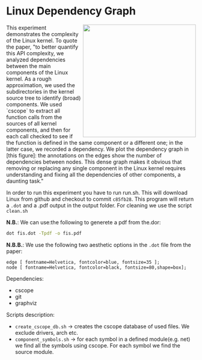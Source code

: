 # Linux Dependency Graph

<img align="right" src="../../plots/fig_01_linux-deps" width="300" />
This experiment demonstrates the complexity of the Linux kernel.  To quote the
paper, "to better quantify this API complexity, we analyzed dependencies between
the main components of the Linux kernel.  As a rough approximation, we used the
subdirectories in the kernel source tree to identify (broad) components.  We
used `cscope` to extract all function calls from the sources of all kernel
components, and then for each call checked to see if the function is defined in
the same component or a different one; in the latter case, we recorded a
dependency.  We plot the dependency graph in [this figure]: the annotations on
the edges show the number of dependencies between nodes.  This dense graph makes
it obvious that removing or replacing any single component in the Linux kernel
requires understanding and fixing all the dependencies of other components, a
daunting task."

In order to run this experiment you have to run run.sh.  This will download
Linux from github and checkout to commit `c85fb28`.  This program will return a
`.dot` and a .pdf output in the output folder.  For cleaning we use the script
`clean.sh`

  **N.B.**: We can use:the following to generete a pdf from the.dor:
  ```bash
  dot fis.dot -Tpdf -o fis.pdf
  ```

  **N.B.B.**: We use the following two aesthetic options in the `.dot` file from
  the paper:
  ```
  edge [ fontname=Helvetica, fontcolor=blue, fontsize=35 ];
  node [ fontname=Helvetica, fontcolor=black, fontsize=80,shape=box];	
  ```

Dependencies:
* cscope
* git
* graphviz

Scripts description:
* `create_cscope_db.sh` -> creates the cscope database of used files. We exclude drivers, arch etc.
* `component_symbols.sh` -> for each symbol in a defined module(e.g. net) we find all the symbols using cscope. For each symbol we find the source module. 

